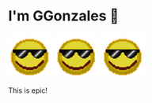 # I'm GGonzales 👋

<img src="image.gif" alt="drawing" width="90"/>
<img src="image.gif" alt="drawing" width="90"/>
<img src="image.gif" alt="drawing" width="90"/>

This is epic!